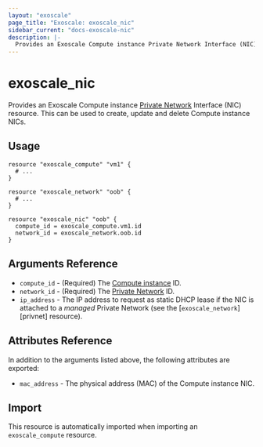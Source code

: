 ```yaml
---
layout: "exoscale"
page_title: "Exoscale: exoscale_nic"
sidebar_current: "docs-exoscale-nic"
description: |-
  Provides an Exoscale Compute instance Private Network Interface (NIC).
---
```


# exoscale\_nic

Provides an Exoscale Compute instance [Private Network][privnet-doc] Interface (NIC) resource. This can be used to create, update and delete Compute instance NICs.


## Usage

```hcl
resource "exoscale_compute" "vm1" {
  # ...
}

resource "exoscale_network" "oob" {
  # ...
}

resource "exoscale_nic" "oob" {
  compute_id = exoscale_compute.vm1.id
  network_id = exoscale_network.oob.id
}
```


## Arguments Reference

* `compute_id` - (Required) The [Compute instance][r-compute] ID.
* `network_id` - (Required) The [Private Network][r-network] ID.
* `ip_address` - The IP address to request as static DHCP lease if the NIC is attached to a *managed* Private Network (see the [`exoscale_network`][privnet] resource).


## Attributes Reference

In addition to the arguments listed above, the following attributes are exported:

* `mac_address` - The physical address (MAC) of the Compute instance NIC.


## Import

This resource is automatically imported when importing an `exoscale_compute` resource.


[privnet-doc]: https://community.exoscale.com/documentation/compute/private-networks/
[r-compute]: compute.html
[r-network]: network.html
